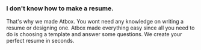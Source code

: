 
### I don't know how to make a resume. ###
That's why we made Atbox. You wont need any knowledge on writing a resume or designing one. Atbox made everything easy since all you need to do is choosing a template and answer some questions. We create your perfect resume in seconds.
